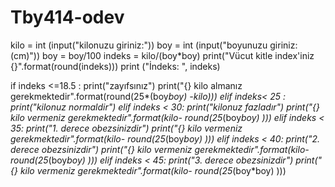 # Tby414-odev
kilo = int (input("kilonuzu giriniz:"))
boy = int (input("boyunuzu giriniz: (cm)"))
boy = boy/100
indeks = kilo/(boy*boy)
print("Vücut kitle index'iniz {}".format(round(indeks)))
print ("İndeks: ", indeks)


if  indeks <=18.5 :
    print("zayıfsınız")
    print("{} kilo almanız gerekmektedir".format(round(25*(boy*boy) -kilo)))
elif indeks< 25 :
    print("kilonuz normaldir")
elif indeks < 30:
    print("kilonuz fazladır")
    print("{} kilo vermeniz gerekmektedir".format(kilo- round(25*(boy*boy) )))
elif indeks < 35:
    print("1. derece obezsinizdir")
    print("{} kilo vermeniz gerekmektedir".format(kilo- round(25*(boy*boy) )))
elif indeks < 40:
    print("2. derece obezsinizdir")
    print("{} kilo vermeniz gerekmektedir".format(kilo- round(25*(boy*boy) )))
elif indeks < 45:
    print("3. derece obezsinizdir")
    print("{} kilo vermeniz gerekmektedir".format(kilo- round(25*(boy*boy) )))
